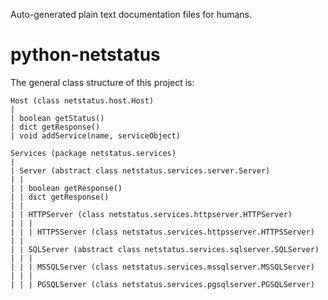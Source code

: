 Auto-generated plain text documentation files for humans. 

python-netstatus
================

The general class structure of this project is:

    Host (class netstatus.host.Host)
    |
    | boolean getStatus()
    | dict getResponse()
    | void addService(name, serviceObject)

    Services (package netstatus.services)
    |
    | Server (abstract class netstatus.services.server.Server)
    | | 
    | | boolean getResponse()
    | | dict getResponse()
    | |
    | | HTTPServer (class netstatus.services.httpserver.HTTPServer)
    | | |
    | | | HTTPSServer (class netstatus.services.httpsserver.HTTPSServer)
    | |
    | | SQLServer (abstract class netstatus.services.sqlserver.SQLServer)
    | | |
    | | | MSSQLServer (class netstatus.services.mssqlserver.MSSQLServer)
    | | |
    | | | PGSQLServer (class netstatus.services.pgsqlserver.PGSQLServer)
